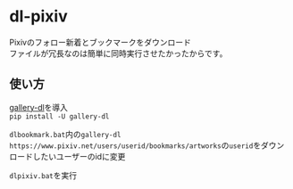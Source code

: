 # dl-pixiv
Pixivのフォロー新着とブックマークをダウンロード  
ファイルが冗長なのは簡単に同時実行させたかったからです。

## 使い方
[gallery-dl](https://github.com/mikf/gallery-dl)を導入  
`pip install -U gallery-dl`  
  
`dlbookmark.bat`内の`gallery-dl https://www.pixiv.net/users/userid/bookmarks/artworks`の`userid`をダウンロードしたいユーザーのidに変更  
  
`dlpixiv.bat`を実行